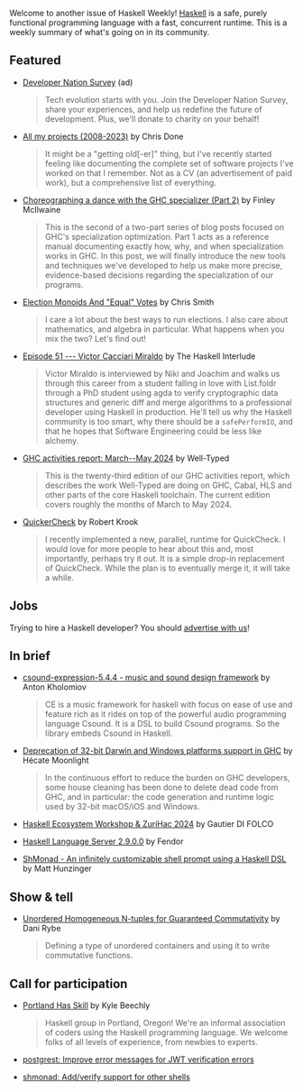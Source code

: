 Welcome to another issue of Haskell Weekly!
[Haskell](https://www.haskell.org) is a safe, purely functional programming language with a fast, concurrent runtime.
This is a weekly summary of what's going on in its community.

## Featured

<!-- Runs on June 20 & 27. Copy changes week to week. -->
- [Developer Nation Survey](https://developereconomics.net/?member_id=haskell&utm_medium=nl_ad_3) (ad)
  > Tech evolution starts with you. Join the Developer Nation Survey, share your experiences, and help us redefine the future of development. Plus, we'll donate to charity on your behalf!

- [All my projects (2008-2023)](https://chrisdone.com/posts/projects/) by Chris Done
  > It might be a "getting old\[-er\]" thing, but I've recently started feeling like documenting the complete set of software projects I've worked on that I remember. Not as a CV (an advertisement of paid work), but a comprehensive list of everything.

- [Choreographing a dance with the GHC specializer (Part 2)](https://well-typed.com/blog/2024/06/choreographing-specialization-pt2/) by Finley McIlwaine
  > This is the second of a two-part series of blog posts focused on GHC's specialization optimization. Part 1 acts as a reference manual documenting exactly how, why, and when specialization works in GHC. In this post, we will finally introduce the new tools and techniques we've developed to help us make more precise, evidence-based decisions regarding the specialization of our programs.

- [Election Monoids And "Equal" Votes](https://cdsmithus.medium.com/election-monoids-and-equal-votes-309a9ef74bbb) by Chris Smith
  > I care a lot about the best ways to run elections. I also care about mathematics, and algebra in particular. What happens when you mix the two? Let's find out!

- [Episode 51 --- Victor Cacciari Miraldo](https://haskell.foundation/podcast/51/) by The Haskell Interlude
  > Victor Miraldo is interviewed by Niki and Joachim and walks us through this career from a student falling in love with List.foldr through a PhD student using agda to verify cryptographic data structures and generic diff and merge algorithms to a professional developer using Haskell in production. He'll tell us why the Haskell community is too smart, why there should be a `safePerformIO`, and that he hopes that Software Engineering could be less like alchemy.

- [GHC activities report: March--May 2024](https://www.well-typed.com/blog/2024/06/ghc-activities-report-march-may-2024/) by Well-Typed
  > This is the twenty-third edition of our GHC activities report, which describes the work Well-Typed are doing on GHC, Cabal, HLS and other parts of the core Haskell toolchain. The current edition covers roughly the months of March to May 2024.

- [QuickerCheck](https://www.krook.dev/posts/quickercheck/quickercheck.html) by Robert Krook
  > I recently implemented a new, parallel, runtime for QuickCheck. I would love for more people to hear about this and, most importantly, perhaps try it out. It is a simple drop-in replacement of QuickCheck. While the plan is to eventually merge it, it will take a while.

## Jobs

Trying to hire a Haskell developer?
You should [advertise with us](https://haskellweekly.news/advertising.html)!

## In brief

- [csound-expression-5.4.4 - music and sound design framework](https://discourse.haskell.org/t/ann-csound-expression-5-4-4-music-and-sound-design-framework/9745) by Anton Kholomiov
  > CE is a music framework for haskell with focus on ease of use and feature rich as it rides on top of the powerful audio programming language Csound. It is a DSL to build Csound programs. So the library embeds Csound in Haskell.

- [Deprecation of 32-bit Darwin and Windows platforms support in GHC](https://discourse.haskell.org/t/deprecation-of-32-bit-darwin-and-windows-platforms-support-in-ghc/9759) by Hécate Moonlight
  > In the continuous effort to reduce the burden on GHC developers, some house cleaning has been done to delete dead code from GHC, and in particular: the code generation and runtime logic used by 32-bit macOS/iOS and Windows.

- [Haskell Ecosystem Workshop & ZuriHac 2024](https://gautier.difolco.dev/2024-06/zurihac/) by Gautier DI FOLCO

- [Haskell Language Server 2.9.0.0](https://discourse.haskell.org/t/ann-haskell-language-server-2-9-0-0/9770) by Fendor

- [ShMonad - An infinitely customizable shell prompt using a Haskell DSL](https://github.com/matthunz/shmonad) by Matt Hunzinger

## Show & tell

- [Unordered Homogeneous N-tuples for Guaranteed Commutativity](https://danryba253.github.io/danirybeblog/posts/unordered-n-tuples/) by Dani Rybe
  > Defining a type of unordered containers and using it to write commutative functions.

## Call for participation

- [Portland Has Skill](https://www.meetup.com/portland-has-skill/) by Kyle Beechly
  > Haskell group in Portland, Oregon! We're an informal association of coders using the Haskell programming language. We welcome folks of all levels of experience, from newbies to experts.

- [postgrest: Improve error messages for JWT verification errors](https://github.com/PostgREST/postgrest/issues/3600)
- [shmonad: Add/verify support for other shells](https://github.com/matthunz/shmonad/issues/1)
